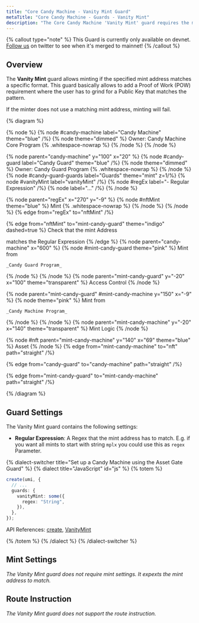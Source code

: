 ```yaml
---
title: "Core Candy Machine - Vanity Mint Guard"
metaTitle: "Core Candy Machine - Guards - Vanity Mint"
description: "The Core Candy Machine 'Vanity Mint' guard requires the minter to provide a specific vanity mint as Asset Address"
---
```


{% callout type="note" %}
This Guard is currently only available on devnet. [Follow us](https://x.com/metaplex) on twitter to see when it's merged to mainnet!
{% /callout %}

## Overview

The **Vanity Mint** guard allows minting if the specified mint address matches a specific format. This guard basically allows to add a Proof of Work (POW) requirement where the user has to grind for a Public Key that matches the pattern.

If the minter does not use a matching mint address, minting will fail.

{% diagram  %}

{% node %}
{% node #candy-machine label="Candy Machine" theme="blue" /%}
{% node theme="dimmed" %}
Owner: Candy Machine Core Program {% .whitespace-nowrap %}
{% /node %}
{% /node %}

{% node parent="candy-machine" y="100" x="20" %}
{% node #candy-guard label="Candy Guard" theme="blue" /%}
{% node theme="dimmed" %}
Owner: Candy Guard Program {% .whitespace-nowrap %}
{% /node %}
{% node #candy-guard-guards label="Guards" theme="mint" z=1/%}
{% node #vanityMint label="vanityMint" /%}
{% node #regEx label="- Regular Expression" /%}
{% node label="..." /%}
{% /node %}

{% node parent="regEx" x="270" y="-9"  %}
{% node #nftMint theme="blue" %}
Mint {% .whitespace-nowrap %}
{% /node %}
{% /node %}
{% edge from="regEx" to="nftMint" /%}


{% edge from="nftMint" to="mint-candy-guard" theme="indigo" dashed=true %}
Check that the mint Address

matches the Regular Expression
{% /edge %}
{% node parent="candy-machine" x="600" %}
  {% node #mint-candy-guard theme="pink" %}
    Mint from

    _Candy Guard Program_
  {% /node %}
{% /node %}
{% node parent="mint-candy-guard" y="-20" x="100" theme="transparent" %}
  Access Control
{% /node %}

{% node parent="mint-candy-guard" #mint-candy-machine y="150" x="-9" %}
  {% node theme="pink" %}
    Mint from 
    
    _Candy Machine Program_
  {% /node %}
{% /node %}
{% node parent="mint-candy-machine" y="-20" x="140" theme="transparent" %}
  Mint Logic
{% /node %}

{% node #nft parent="mint-candy-machine" y="140" x="69" theme="blue" %}
  Asset
{% /node %}
{% edge from="mint-candy-machine" to="nft" path="straight" /%}

{% edge from="candy-guard" to="candy-machine" path="straight" /%}

{% edge from="mint-candy-guard" to="mint-candy-machine" path="straight" /%}

{% /diagram %}

## Guard Settings

The Vanity Mint guard contains the following settings:

- **Regular Expression**: A Regex that the mint address has to match. E.g. if you want all mints to start with string `mplx` you could use this as `regex` Parameter.

{% dialect-switcher title="Set up a Candy Machine using the Asset Gate Guard" %}
{% dialect title="JavaScript" id="js" %}
{% totem %}

```ts
create(umi, {
  // ...
  guards: {
    vanityMint: some({
      regex: "String",
    }),
  },
});
```

API References: [create](https://mpl-core-candy-machine.typedoc.metaplex.com/functions/create.html), [VanityMint](https://mpl-core-candy-machine.typedoc.metaplex.com/types/VanityMint.html)

{% /totem %}
{% /dialect %}
{% /dialect-switcher %}

## Mint Settings

_The Vanity Mint guard does not require mint settings. It expexts the mint address to match._

## Route Instruction

_The Vanity Mint guard does not support the route instruction._
